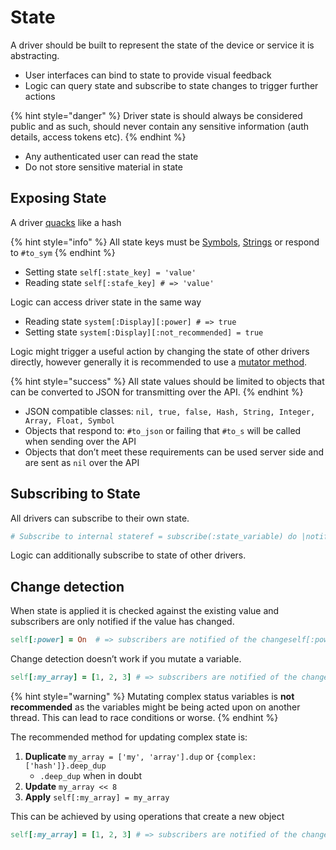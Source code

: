 # State

A driver should be built to represent the state of the device or service it is abstracting.

* User interfaces can bind to state to provide visual feedback
* Logic can query state and subscribe to state changes to trigger further actions

{% hint style="danger" %}
Driver state is should always be considered public and as such, should never contain any sensitive information \(auth details, access tokens etc\).
{% endhint %}

* Any authenticated user can read the state
* Do not store sensitive material in state

## Exposing State

A driver [quacks](https://en.wikipedia.org/wiki/Duck_typing) like a hash

{% hint style="info" %}
All state keys must be [Symbols](https://ruby-doc.org/core-2.4.2/Symbol.html), [Strings](https://ruby-doc.org/core-2.4.2/String.html) or respond to `#to_sym`
{% endhint %}

* Setting state `self[:state_key] = 'value'`
* Reading state `self[:stafe_key] # => 'value'`

Logic can access driver state in the same way

* Reading state `system[:Display][:power] # => true`
* Setting state `system[:Display][:not_recommended] = true`

Logic might trigger a useful action by changing the state of other drivers directly, however generally it is recommended to use a [mutator method](https://en.wikipedia.org/wiki/Mutator_method).

{% hint style="success" %}
All state values should be limited to objects that can be converted to JSON for transmitting over the API.
{% endhint %}

* JSON compatible classes: `nil, true, false, Hash, String, Integer, Array, Float, Symbol`
* Objects that respond to: `#to_json` or failing that `#to_s` will be called when sending over the API
* Objects that don’t meet these requirements can be used server side and are sent as `nil` over the API

## Subscribing to State

All drivers can subscribe to their own state.

```ruby
# Subscribe to internal stateref = subscribe(:state_variable) do |notify|    notification.value     # => value of the status variable that triggered this notification    notification.old_value # => the value of the variable before this change    # Also comes with the subscription information    notify.sys_name # => The system name    notify.sys_id   # => The system ID this value originated from    notify.mod_name # => The generic module name     notify.mod_id   # => The module database ID    notify.index    # => The device index    notify.status   # => the name of the status variable    # And a reference to the subscription should you want to unsubscribe    unsubscribe(notification.subscription)end# Optionally unsubscribeunsubscribe(ref)
```

Logic can additionally subscribe to state of other drivers.

## Change detection

When state is applied it is checked against the existing value and subscribers are only notified if the value has changed.

```ruby
self[:power] = On  # => subscribers are notified of the changeself[:power] = On  # => no change detected, no action takenself[:power] = Off # => subscribers are notified of the change
```

Change detection doesn’t work if you mutate a variable.

```ruby
self[:my_array] = [1, 2, 3] # => subscribers are notified of the changeself[:my_array] << 4        # => no action taken (change detection isn't run)@my_copy = self[:my_array]@my_copy << 5self[:my_array] = @my_copy  # => no change detected (change detection did run)# Only if you are really sure you know what you are doing!signal_status(:my_array)    # => forces a change notification to subscribers
```

{% hint style="warning" %}
Mutating complex status variables is **not recommended** as the variables might be being acted upon on another thread. This can lead to race conditions or worse.
{% endhint %}

The recommended method for updating complex state is:

1. **Duplicate** `my_array = ['my', 'array'].dup` or `{complex:['hash']}.deep_dup`
   * `.deep_dup` when in doubt
2. **Update** `my_array << 8`
3. **Apply** `self[:my_array] = my_array`

This can be achieved by using operations that create a new object

```ruby
self[:my_array] = [1, 2, 3] # => subscribers are notified of the changeself[:my_array] += [4]      # => subscribers are notified of the changeself[:my_array]             # => [1, 2, 3, 4]# These will both trigger notificationsself[:my_hash] = { example: 1 }self[:my_hash] = self[:my_hash].merge({ update: true })self[:my_hash] # => { example: 1, update: true }
```

